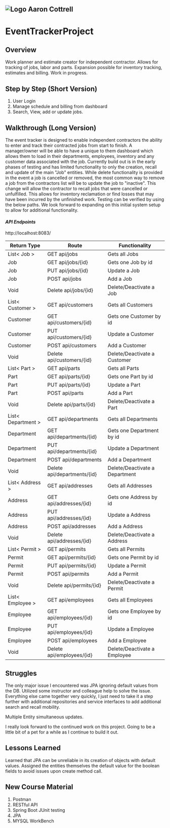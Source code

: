 ## ![Logo](http://skilldistillery.com/downloads/sd_logo.jpg) Aaron Cottrell
# EventTrackerProject
## Overview
Work planner and estimate creator for independent contractor. Allows for tracking of jobs, labor and parts. Expansion possible for inventory tracking, estimates and billing. Work in progress.

## Step by Step (Short Version)
1. User Login
2. Manage schedule and billing from dashboard
3. Search, View, add or update jobs.

## Walkthrough (Long Version)
The event tracker is designed to enable independent contractors the ability to enter and track their contracted jobs from start to finish. A manager/owner will be able to have a unique to them dashboard which allows them to load in their departments, employees, inventory and any customer data associated with the job. Currently build out is in the early phases of testing and has limited functionality to only the creation, recall and update of the main "Job" entities. While delete functionality is provided in the event a job is cancelled or removed, the most common way to remove a job from the contractors list will be to update the job to "inactive". This change will allow the contractor to recall jobs that were cancelled or unfulfilled. This allows for inventory reclamation or find losses that may have been incurred by the unfinished work. Testing can be verified by using the below paths. We look forward to expanding on this initial system setup to allow for additional functionality.

#### *API Endpoints*

http://localhost:8083/

| Return Type         | Route                                 | Functionality                           |
| ------------------- | ------------------------------------- | --------------------------------------- |
| List< Job > 	  | GET api/jobs                    	| Gets all Jobs                     	|
| Job       	    | GET api/jobs/{id}            	    | Gets one Job by id                	|
| Job           	| PUT api/jobs/{id}               	| Update a Job                      	|
| Job           	| POST api/jobs                   	| Add a Job                         	|
| Void              	| Delete api/jobs/{id}            	| Delete/Deactivate a Job                      	|
| List< Customer > 	  | GET api/customers                    	| Gets all Customers                     	|
| Customer       	    | GET api/customers/{id}            	    | Gets one Customer by id                	|
| Customer           	| PUT api/customers/{id}               	| Update a Customer                      	|
| Customer           	| POST api/customers                   	| Add a Customer                         	|
| Void              	| Delete api/customers/{id}            	| Delete/Deactivate a Customer                      	|
| List< Part > 	  | GET api/parts                    	| Gets all Parts                     	|
| Part       	    | GET api/parts/{id}            	    | Gets one Part by id                	|
| Part           	| PUT api/parts/{id}               	| Update a Part                      	|
| Part           	| POST api/parts                   	| Add a Part                         	|
| Void              	| Delete api/parts/{id}            	| Delete/Deactivate a Part                      	|
| List< Department > 	  | GET api/departments                    	| Gets all Departments                     	|
| Department       	    | GET api/departments/{id}            	    | Gets one Department by id                	|
| Department           	| PUT api/departments/{id}               	| Update a Department                      	|
| Department           	| POST api/departments                   	| Add a Department                         	|
| Void              	| Delete api/departments/{id}            	| Delete/Deactivate a Department                      	|
| List< Address > 	  | GET api/addresses                    	| Gets all Addresses                     	|
| Address       	    | GET api/addresses/{id}            	    | Gets one Address by id                	|
| Address           	| PUT api/addresses/{id}               	| Update a Address                      	|
| Address           	| POST api/addresses                   	| Add a Address                         	|
| Void              	| Delete api/addresses/{id}            	| Delete/Deactivate a Address                      	|
| List< Permit > 	  | GET api/permits                    	| Gets all Permits                     	|
| Permit       	    | GET api/permits/{id}            	    | Gets one Permit by id                	|
| Permit           	| PUT api/permits/{id}               	| Update a Permit                      	|
| Permit           	| POST api/permits                   	| Add a Permit                         	|
| Void              	| Delete api/permits/{id}            	| Delete/Deactivate a Permit                      	|
| List< Employee > 	  | GET api/employees                    	| Gets all Employees                     	|
| Employee       	    | GET api/employees/{id}            	    | Gets one Employee by id                	|
| Employee           	| PUT api/employees/{id}               	| Update a Employee                      	|
| Employee           	| POST api/employees                   	| Add a Employee                         	|
| Void              	| Delete api/employees/{id}            	| Delete/Deactivate a Employee                      	|



## Struggles
The only major issue I encountered was JPA ignoring default values from the DB. Utilized some instructor and colleague help to solve the issue. Everything else came together very quickly, I just need to take it a step further with additional repositories and service interfaces to add additional search and recall mobility.

Multiple Entity simultaneous updates. 

I really look forward to the continued work on this project. Going to be a little bit of a pet for a while as I continue to build it out.

## Lessons Learned
Learned that JPA can be unreliable in its creation of objects with default values. Assigned the entities themselves the default value for the boolean fields to avoid issues upon create method call.

## New Course Material
1. Postman
2. RESTful API
3. Spring Boot JUnit testing
4. JPA
5. MYSQL WorkBench
